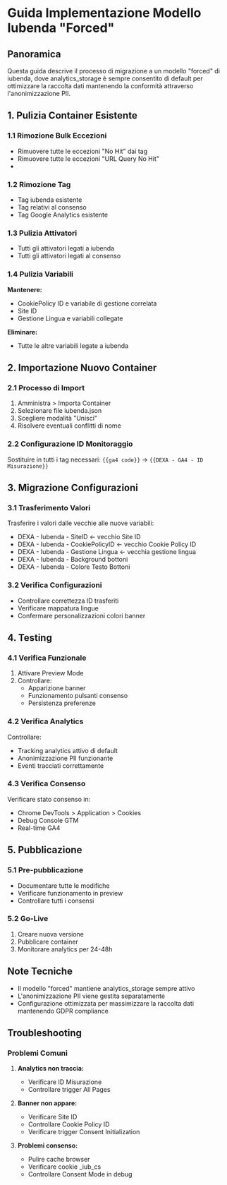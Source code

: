 # Guida Implementazione Modello Iubenda "Forced"

## Panoramica
Questa guida descrive il processo di migrazione a un modello "forced" di iubenda, dove analytics_storage è sempre consentito di default per ottimizzare la raccolta dati mantenendo la conformità attraverso l'anonimizzazione PII.

## 1. Pulizia Container Esistente

### 1.1 Rimozione Bulk Eccezioni
- Rimuovere tutte le eccezioni "No Hit" dai tag
- Rimuovere tutte le eccezioni "URL Query No Hit"
- 

### 1.2 Rimozione Tag
- Tag iubenda esistente
- Tag relativi al consenso
- Tag Google Analytics esistente

### 1.3 Pulizia Attivatori
- Tutti gli attivatori legati a iubenda
- Tutti gli attivatori legati al consenso

### 1.4 Pulizia Variabili
**Mantenere:**
- CookiePolicy ID e variabile di gestione correlata
- Site ID
- Gestione Lingua e variabili collegate

**Eliminare:**
- Tutte le altre variabili legate a iubenda

## 2. Importazione Nuovo Container

### 2.1 Processo di Import
1. Amministra > Importa Container
2. Selezionare file iubenda.json
3. Scegliere modalità "Unisci"
4. Risolvere eventuali conflitti di nome

### 2.2 Configurazione ID Monitoraggio
Sostituire in tutti i tag necessari:
`{{ga4 code}}` -> `{{DEXA - GA4 - ID Misurazione}}`

## 3. Migrazione Configurazioni

### 3.1 Trasferimento Valori
Trasferire i valori dalle vecchie alle nuove variabili:
- DEXA - Iubenda - SiteID           <- vecchio Site ID
- DEXA - Iubenda - CookiePolicyID   <- vecchio Cookie Policy ID
- DEXA - Iubenda - Gestione Lingua  <- vecchia gestione lingua
- DEXA - Iubenda - Background bottoni
- DEXA - Iubenda - Colore Testo Bottoni

### 3.2 Verifica Configurazioni
- Controllare correttezza ID trasferiti
- Verificare mappatura lingue
- Confermare personalizzazioni colori banner

## 4. Testing

### 4.1 Verifica Funzionale
1. Attivare Preview Mode
2. Controllare:
   - Apparizione banner
   - Funzionamento pulsanti consenso
   - Persistenza preferenze

### 4.2 Verifica Analytics
Controllare:
- Tracking analytics attivo di default
- Anonimizzazione PII funzionante
- Eventi tracciati correttamente

### 4.3 Verifica Consenso
Verificare stato consenso in:
- Chrome DevTools > Application > Cookies
- Debug Console GTM
- Real-time GA4

## 5. Pubblicazione

### 5.1 Pre-pubblicazione
- Documentare tutte le modifiche
- Verificare funzionamento in preview
- Controllare tutti i consensi

### 5.2 Go-Live
1. Creare nuova versione
2. Pubblicare container
3. Monitorare analytics per 24-48h

## Note Tecniche
- Il modello "forced" mantiene analytics_storage sempre attivo
- L'anonimizzazione PII viene gestita separatamente
- Configurazione ottimizzata per massimizzare la raccolta dati mantenendo GDPR compliance

## Troubleshooting

### Problemi Comuni

1. **Analytics non traccia:**
   - Verificare ID Misurazione
   - Controllare trigger All Pages

2. **Banner non appare:**
   - Verificare Site ID
   - Controllare Cookie Policy ID
   - Verificare trigger Consent Initialization

3. **Problemi consenso:**
   - Pulire cache browser
   - Verificare cookie _iub_cs
   - Controllare Consent Mode in debug
